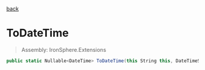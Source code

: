 ﻿

[back](/IronSphere.Extensions/types/StringCastingExtension)

# ToDateTime

> Assembly: IronSphere.Extensions

```csharp
public static Nullable<DateTime> ToDateTime(this String this, DateTimeStyles dateTimeStyles, IFormatProvider formatProvider)
```



 